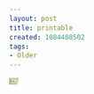 ```yaml
---
layout: post
title: printable
created: 1084408502
tags:
- Older
---
```


<img src="/image/images/printable-666.png"/>


